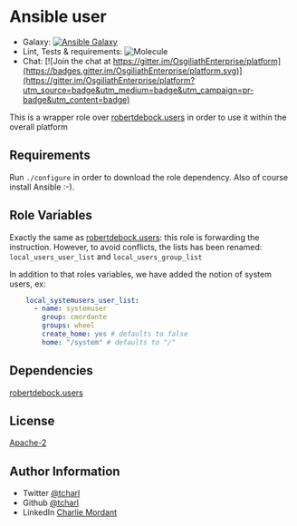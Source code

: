 Ansible user
=========

* Galaxy: [![Ansible Galaxy](https://img.shields.io/badge/galaxy-tcharl.ansible_localuser-660198.svg?style=flat)](https://galaxy.ansible.com/tcharl/ansible_localuser)
* Lint, Tests & requirements: ![Molecule](https://github.com/OsgiliathEnterprise/ansible-localuser/workflows/Molecule/badge.svg)
* Chat: [![Join the chat at https://gitter.im/OsgiliathEnterprise/platform](https://badges.gitter.im/OsgiliathEnterprise/platform.svg)](https://gitter.im/OsgiliathEnterprise/platform?utm_source=badge&utm_medium=badge&utm_campaign=pr-badge&utm_content=badge)

This is a wrapper role over [robertdebock.users](https://galaxy.ansible.com/robertdebock/users) in order to use it within the overall platform

Requirements
------------

Run `./configure` in order to download the role dependency. Also of course install Ansible :-).

Role Variables
--------------

Exactly the same as [robertdebock.users](https://galaxy.ansible.com/robertdebock/users): this role is forwarding the instruction.
However, to avoid conflicts, the lists has been renamed:
`local_users_user_list` and `local_users_group_list`

In addition to that roles variables, we have added the notion of system users, ex:

```yaml
    local_systemusers_user_list:
      - name: systemuser
        group: cmordante
        groups: wheel
        create_home: yes # defaults to false
        home: "/system" # defaults to "/" 
```

Dependencies
------------

[robertdebock.users](https://galaxy.ansible.com/robertdebock/users)

License
-------

[Apache-2](https://www.apache.org/licenses/LICENSE-2.0)

Author Information
------------------

* Twitter [@tcharl](https://twitter.com/Tcharl)
* Github [@tcharl](https://github.com/Tcharl)
* LinkedIn [Charlie Mordant](https://www.linkedin.com/in/charlie-mordant-51796a97/)
